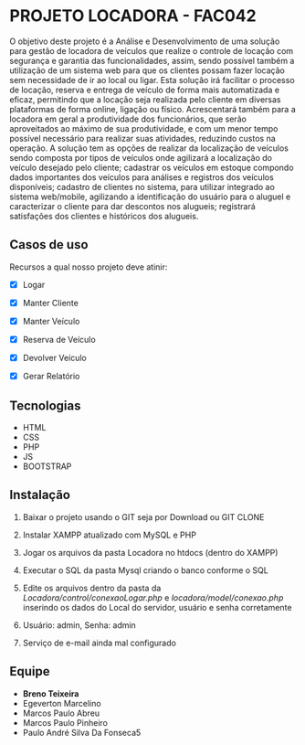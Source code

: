 # PROJETO LOCADORA - FAC042

O objetivo deste projeto é a Análise e Desenvolvimento de uma solução para gestão de locadora de veículos que realize o controle de locação com segurança e garantia das funcionalidades, assim, sendo possível também a utilização de um sistema web para que os clientes possam fazer locação sem necessidade de ir ao local ou ligar.
Esta solução irá facilitar o processo de locação, reserva e entrega de veículo de forma mais automatizada e eficaz, permitindo que a locação seja realizada pelo cliente em diversas plataformas de forma online, ligação ou físico. Acrescentará também para a locadora em geral a produtividade dos funcionários, que serão aproveitados ao máximo de sua produtividade, e com um menor tempo possível necessário para realizar suas atividades, reduzindo custos na operação.
A solução tem as opções de realizar da localização de veículos sendo composta por tipos de veículos onde agilizará a localização do veículo desejado pelo cliente; cadastrar os veículos em estoque compondo dados importantes dos veículos para análises e registros dos veículos disponíveis; cadastro de clientes no sistema, para utilizar integrado ao sistema web/mobile, agilizando a identificação do usuário para o aluguel e caracterizar o cliente para dar descontos nos alugueis; registrará satisfações dos clientes e históricos dos alugueis.


## Casos de uso

Recursos a qual nosso projeto deve atinir:

- [x] Logar
- [x] Manter Cliente
- [x] Manter Veículo
- [x] Reserva de Veículo
- [x] Devolver Veículo
- [x] Gerar Relatório


## Tecnologias

* HTML
* CSS
* PHP
* JS
* BOOTSTRAP


## Instalação

1. Baixar o projeto usando o GIT seja por Download ou GIT CLONE
2. Instalar XAMPP atualizado com MySQL e PHP
3. Jogar os arquivos da pasta Locadora no htdocs (dentro do XAMPP)
4. Executar o SQL da pasta Mysql criando o banco conforme o SQL
5. Edite os arquivos dentro da pasta da *Locadora/control/conexaoLogar.php* e *locadora/model/conexao.php* inserindo os dados do Local do servidor, usuário e senha corretamente
    
    <?php
        $host = "localhost";  
        $username = "1355671";  
        $password = "admin123";  
        $database = "1355671";  
        $message = ""; 
    ?>
    
6. Usuário: admin, Senha: admin
7. Serviço de e-mail ainda mal configurado


## Equipe

* **Breno Teixeira**
* Egeverton Marcelino
* Marcos Paulo Abreu
* Marcos Paulo Pinheiro
* Paulo André Silva Da Fonseca5